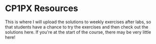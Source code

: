 # CP1PX Resources

This is where I will upload the solutions to weekly exercises after labs, so that students have a chance to try the exercises and then check out the solutions here. If you're at the start of the course, there may be very little here!

